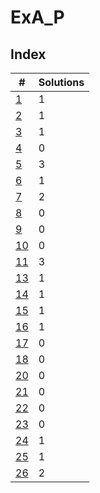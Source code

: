 # ExA_P

## Index

| #             | Solutions |
| ------------- | --------- |
| [1](1.md)     | 1         |
| [2](2.md)     | 1         |
| [3](3.md)     | 1         |
| [4](4.md)     | 0         |
| [5](5.md)     | 3         |
| [6](6.md)     | 1         |
| [7](7.md)     | 2         |
| [8](8.md)     | 0         |
| [9](9.md)     | 0         |
| [10](10.md)   | 0         |
| [11](11.md)   | 3         |
| [13](13.md)   | 1         |
| [14](14.md)   | 1         |
| [15](15.md)   | 1         |
| [16](16.md)   | 1         |
| [17](17.md)   | 0         |
| [18](18.md)   | 0         |
| [20](20.md)   | 0         |
| [21](21.md)   | 0         |
| [22](22.md)   | 0         |
| [23](23.md)   | 0         |
| [24](24.md)   | 1         |
| [25](25.md)   | 1         |
| [26](26.md)   | 2         |
